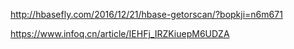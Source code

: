 http://hbasefly.com/2016/12/21/hbase-getorscan/?bopkji=n6m671

https://www.infoq.cn/article/IEHFj_IRZKiuepM6UDZA